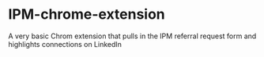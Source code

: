 # IPM-chrome-extension
A very basic Chrom extension that pulls in the IPM referral request form and highlights connections on LinkedIn
